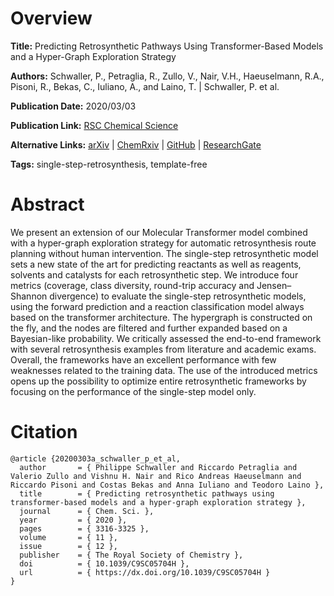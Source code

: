 # Overview
**Title:**
Predicting Retrosynthetic Pathways Using Transformer-Based Models and a Hyper-Graph Exploration Strategy

**Authors:**
Schwaller, P., Petraglia, R., Zullo, V., Nair, V.H., Haeuselmann, R.A., Pisoni, R., Bekas, C., Iuliano, A., and Laino, T. |
Schwaller, P. et al.

**Publication Date:**
2020/03/03

**Publication Link:**
[RSC Chemical Science](https://pubs.rsc.org/en/content/articlelanding/2020/sc/c9sc05704h)

**Alternative Links:**
[arXiv](https://arxiv.org/abs/1910.08036) |
[ChemRxiv](https://chemrxiv.org/engage/chemrxiv/article-details/60c7453df96a0026a5286b6a) |
[GitHub](https://github.com/pschwllr/MolecularTransformer) |
[ResearchGate](https://www.researchgate.net/publication/339673653_Predicting_Retrosynthetic_Pathways_using_Transformer-Based_Models_and_a_Hyper-Graph_Exploration_Strategy)

**Tags:**
single-step-retrosynthesis, template-free


# Abstract
We present an extension of our Molecular Transformer model combined with a hyper-graph exploration strategy for automatic retrosynthesis route planning without human intervention.
The single-step retrosynthetic model sets a new state of the art for predicting reactants as well as reagents, solvents and catalysts for each retrosynthetic step.
We introduce four metrics (coverage, class diversity, round-trip accuracy and Jensen–Shannon divergence) to evaluate the single-step retrosynthetic models, using the forward prediction and a reaction classification model always based on the transformer architecture.
The hypergraph is constructed on the fly, and the nodes are filtered and further expanded based on a Bayesian-like probability.
We critically assessed the end-to-end framework with several retrosynthesis examples from literature and academic exams.
Overall, the frameworks have an excellent performance with few weaknesses related to the training data.
The use of the introduced metrics opens up the possibility to optimize entire retrosynthetic frameworks by focusing on the performance of the single-step model only.


# Citation
```
@article {20200303a_schwaller_p_et_al,
  author       = { Philippe Schwaller and Riccardo Petraglia and Valerio Zullo and Vishnu H. Nair and Rico Andreas Haeuselmann and Riccardo Pisoni and Costas Bekas and Anna Iuliano and Teodoro Laino },
  title        = { Predicting retrosynthetic pathways using transformer-based models and a hyper-graph exploration strategy },
  journal      = { Chem. Sci. },
  year         = { 2020 },
  pages        = { 3316-3325 },
  volume       = { 11 },
  issue        = { 12 },
  publisher    = { The Royal Society of Chemistry },
  doi          = { 10.1039/C9SC05704H },
  url          = { https://dx.doi.org/10.1039/C9SC05704H }
}
```

